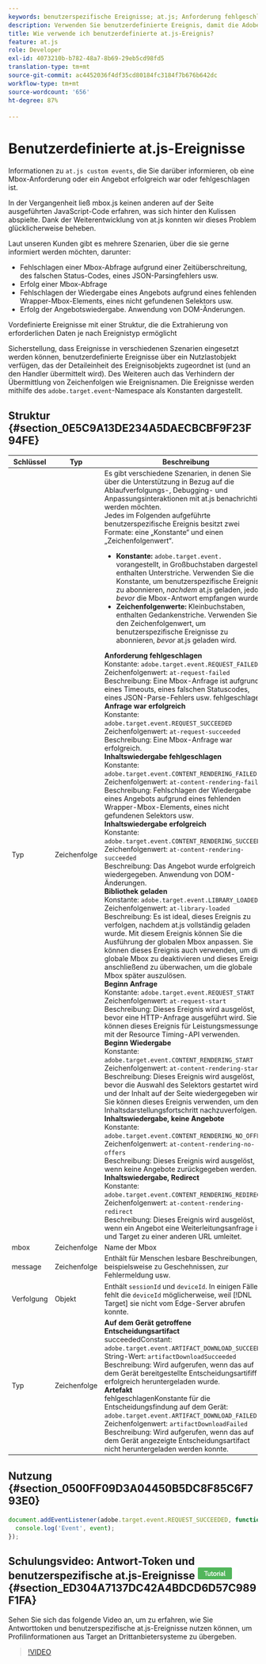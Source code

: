 ```yaml
---
keywords: benutzerspezifische Ereignisse; at.js; Anforderung fehlgeschlagen; Anforderung erfolgreich; Inhalt-Rendering fehlgeschlagen; Erfolgreiches Rendering von Inhalten; Bibliothek geladen; Request starten; Start des Inhalts-Rendervorgangs; kein Content Rendering von Angeboten; Redirect von Inhalts-Rendering
description: Verwenden Sie benutzerdefinierte Ereignis, damit die Adobe Target-JavaScript-Bibliothek at.js benachrichtigt wird, wenn eine mbox-Anfrage oder ein Angebot fehlschlägt oder erfolgreich ist.
title: Wie verwende ich benutzerdefinierte at.js-Ereignis?
feature: at.js
role: Developer
exl-id: 4073210b-b782-48a7-8b69-29eb5cd98fd5
translation-type: tm+mt
source-git-commit: ac4452036f4df35cd80184fc3184f7b676b642dc
workflow-type: tm+mt
source-wordcount: '656'
ht-degree: 87%

---
```


# Benutzerdefinierte at.js-Ereignisse

Informationen zu `at.js custom events`, die Sie darüber informieren, ob eine Mbox-Anforderung oder ein Angebot erfolgreich war oder fehlgeschlagen ist.

In der Vergangenheit ließ mbox.js keinen anderen auf der Seite ausgeführten JavaScript-Code erfahren, was sich hinter den Kulissen abspielte. Dank der Weiterentwicklung von at.js konnten wir dieses Problem glücklicherweise beheben.

Laut unseren Kunden gibt es mehrere Szenarien, über die sie gerne informiert werden möchten, darunter:

* Fehlschlagen einer Mbox-Abfrage aufgrund einer Zeitüberschreitung, des falschen Status-Codes, eines JSON-Parsingfehlers usw.
* Erfolg einer Mbox-Abfrage
* Fehlschlagen der Wiedergabe eines Angebots aufgrund eines fehlenden Wrapper-Mbox-Elements, eines nicht gefundenen Selektors usw.
* Erfolg der Angebotswiedergabe. Anwendung von DOM-Änderungen.

Vordefinierte Ereignisse mit einer Struktur, die die Extrahierung von erforderlichen Daten je nach Ereignistyp ermöglicht

Sicherstellung, dass Ereignisse in verschiedenen Szenarien eingesetzt werden können, benutzerdefinierte Ereignisse über ein Nutzlastobjekt verfügen, das der Detaileinheit des Ereignisobjekts zugeordnet ist (und an den Handler übermittelt wird). Des Weiteren auch das Verhindern der Übermittlung von Zeichenfolgen wie Ereignisnamen. Die Ereignisse werden mithilfe des `adobe.target.event`-Namespace als Konstanten dargestellt.

## Struktur {#section_0E5C9A13DE234A5DAECBCBF9F23F94FE}

| Schlüssel | Typ | Beschreibung |
|--- |--- |--- |
| Typ | Zeichenfolge | Es gibt verschiedene Szenarien, in denen Sie über die Unterstützung in Bezug auf die Ablaufverfolgungs-, Debugging- und Anpassungsinteraktionen mit at.js benachrichtigt werden möchten.<br>Jedes im Folgenden aufgeführte benutzerspezifische Ereignis besitzt zwei Formate: eine „Konstante“ und einen „Zeichenfolgenwert“.<ul><li>**Konstante:** `adobe.target.event.` vorangestellt, in Großbuchstaben dargestellt, enthalten Unterstriche. Verwenden Sie die Konstante, um benutzerspezifische Ereignisse zu abonnieren, *nachdem* at.js geladen, jedoch *bevor* die Mbox-Antwort empfangen wurde.</li><li>**Zeichenfolgenwerte:** Kleinbuchstaben, enthalten Gedankenstriche. Verwenden Sie den Zeichenfolgenwert, um benutzerspezifische Ereignisse zu abonnieren, *bevor* at.js geladen wird.</li></ul>**Anforderung fehlgeschlagen**<br> Konstante: `adobe.target.event.REQUEST_FAILED`<br>Zeichenfolgenwert: `at-request-failed`<br>Beschreibung: Eine Mbox-Anfrage ist aufgrund eines Timeouts, eines falschen Statuscodes, eines JSON-Parse-Fehlers usw. fehlgeschlagen.<br>**Anfrage war erfolgreich**<br> Konstante: `adobe.target.event.REQUEST_SUCCEEDED`<br>Zeichenfolgenwert: `at-request-succeeded`<br>Beschreibung: Eine Mbox-Anfrage war erfolgreich.<br>**Inhaltswiedergabe fehlgeschlagen**<br> Konstante: `adobe.target.event.CONTENT_RENDERING_FAILED`<br>Zeichenfolgenwert: `at-content-rendering-failed`<br>Beschreibung: Fehlschlagen der Wiedergabe eines Angebots aufgrund eines fehlenden Wrapper-Mbox-Elements, eines nicht gefundenen Selektors usw.<br>**Inhaltswiedergabe erfolgreich**<br> Konstante: `adobe.target.event.CONTENT_RENDERING_SUCCEEDED`<br>Zeichenfolgenwert: `at-content-rendering-succeeded`<br>Beschreibung: Das Angebot wurde erfolgreich wiedergegeben. Anwendung von DOM-Änderungen.<br>**Bibliothek geladen**<br> Konstante: `adobe.target.event.LIBRARY_LOADED`<br>Zeichenfolgenwert: `at-library-loaded`<br>Beschreibung: Es ist ideal, dieses Ereignis zu verfolgen, nachdem at.js vollständig geladen wurde. Mit diesem Ereignis können Sie die Ausführung der globalen Mbox anpassen. Sie können dieses Ereignis auch verwenden, um die globale Mbox zu deaktivieren und dieses Ereignis anschließend zu überwachen, um die globale Mbox später auszulösen.<br>**Beginn Anfrage**<br> Konstante: `adobe.target.event.REQUEST_START`<br>Zeichenfolgenwert: `at-request-start`<br>Beschreibung: Dieses Ereignis wird ausgelöst, bevor eine HTTP-Anfrage ausgeführt wird. Sie können dieses Ereignis für Leistungsmessungen mit der Resource Timing-API verwenden.<br>**Beginn Wiedergabe**<br> Konstante: `adobe.target.event.CONTENT_RENDERING_START`<br>Zeichenfolgenwert: `at-content-rendering-start`<br>Beschreibung: Dieses Ereignis wird ausgelöst, bevor die Auswahl des Selektors gestartet wird und der Inhalt auf der Seite wiedergegeben wird. Sie können dieses Ereignis verwenden, um den Inhaltsdarstellungsfortschritt nachzuverfolgen.<br>**Inhaltswiedergabe, keine Angebote**<br> Konstante: `adobe.target.event.CONTENT_RENDERING_NO_OFFERS`<br>Zeichenfolgenwert: `at-content-rendering-no-offers`<br>Beschreibung: Dieses Ereignis wird ausgelöst, wenn keine Angebote zurückgegeben werden.<br>**Inhaltswiedergabe, Redirect**<br> Konstante: `adobe.target.event.CONTENT_RENDERING_REDIRECT`<br>Zeichenfolgenwert: `at-content-rendering-redirect`<br>Beschreibung: Dieses Ereignis wird ausgelöst, wenn ein Angebot eine Weiterleitungsanfrage ist und Target zu einer anderen URL umleitet. |
| mbox | Zeichenfolge | Name der Mbox |
| message | Zeichenfolge | Enthält für Menschen lesbare Beschreibungen, beispielsweise zu Geschehnissen, zur Fehlermeldung usw. |
| Verfolgung | Objekt | Enthält `sessionId` und `deviceId`. In einigen Fällen fehlt die `deviceId` möglicherweise, weil [!DNL Target] sie nicht vom Edge-Server abrufen konnte. |
| Typ | Zeichenfolge | **Auf dem Gerät getroffene Entscheidungsartifact**<br> succeededConstant:<br>`adobe.target.event.ARTIFACT_DOWNLOAD_SUCCEEDED`<br>String-Wert:  `artifactDownloadSucceeded`<br>Beschreibung: Wird aufgerufen, wenn das auf dem Gerät bereitgestellte Entscheidungsartififf erfolgreich heruntergeladen wurde.<br>**Artefakt**<br> fehlgeschlagenKonstante für die Entscheidungsfindung auf dem Gerät:  `adobe.target.event.ARTIFACT_DOWNLOAD_FAILED`<br>Zeichenfolgenwert:  `artifactDownloadFailed`<br>Beschreibung: Wird aufgerufen, wenn das auf dem Gerät angezeigte Entscheidungsartifact nicht heruntergeladen werden konnte. |

## Nutzung {#section_0500FF09D3A04450B5DC8F85C6F793E0}

```javascript
document.addEventListener(adobe.target.event.REQUEST_SUCCEEDED, function(event) { 
  console.log('Event', event); 
});
```

## Schulungsvideo: Antwort-Token und benutzerspezifische at.js-Ereignisse ![Tutorialzeichen](/help/assets/tutorial.png) {#section_ED304A7137DC42A4BDCD6D57C989F1FA}

Sehen Sie sich das folgende Video an, um zu erfahren, wie Sie Antworttoken und benutzerspezifische at.js-Ereignisse nutzen können, um Profilinformationen aus Target an Drittanbietersysteme zu übergeben.

>[!VIDEO](https://video.tv.adobe.com/v/23253/)
